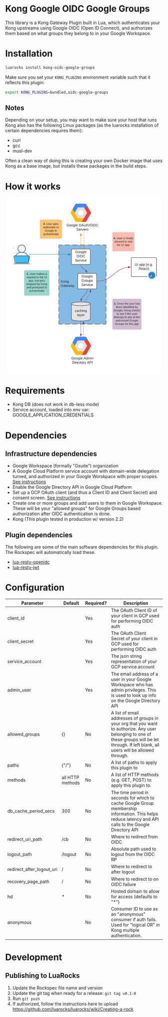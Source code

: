 # Kong Google OIDC Google Groups
This library is a Kong Gateway Plugin built in Lua, which authenticates your Kong upstreams using Google OIDC (Open ID Connect),
and authorizes them based on what groups they belong to in your Google Workspace.

# Installation

```bash
luarocks install kong-oidc-google-groups
```

Make sure you set your `KONG_PLUGINS` environment variable such that it reflects this plugin:

```bash
export KONG_PLUGINS=bundled,oidc-google-groups
```

## Notes
Depending on your setup, you may want to make sure your host that runs Kong also has the following 
Linux packages (as the luarocks installation of certain dependencies requires them):

- curl 
- gcc 
- musl-dev

Often a clean way of doing this is creating your own Docker image that uses Kong as a base image, but installs these 
packages in the build steps. 

# How it works
![How Kong OIDC Google Groups works](kong-oidc-google-groups-overview.png)


# Requirements
* Kong DB (does not work in db-less mode)
* Service account, loaded into env var: GOOGLE_APPLICATION_CREDENTIALS

# Dependencies

## Infrastructure dependencies
- Google Workspace (formally "Gsuite") organization
- A Google Cloud Platform service account with domain-wide delegation turned, and authorized in your Google 
  Worskpace with proper scopes. [See instructions](https://developers.google.com/admin-sdk/directory/v1/guides/delegation)
- Enable the Google Directory API in Google Cloud Platform
- Set up a GCP OAuth client (and thus a Client ID and Client Secret) and consent screen. [See instructions](https://developers.google.com/identity/protocols/oauth2/openid-connect)
- Create one or more groups and add users to them in Google Workspace. These will be your "allowed groups" for Google 
  Groups based authorization after OIDC authentication is done.
- Kong (This plugin tested in production w/ version 2.2)
  
## Plugin dependencies
The following are some of the main software dependencies for this plugin. The Rockspec will automatically load these.
- [lua-resty-openidc](https://github.com/zmartzone/lua-resty-openidc) 
- [lua-resty-jwt](https://github.com/SkyLothar/lua-resty-jwt)


# Configuration

| Parameter                 | Default          | Required? | Description                                                                                                                                                                                  |
|---------------------------|------------------|-----------|----------------------------------------------------------------------------------------------------------------------------------------------------------------------------------------------|
| client_id                 |                  | Yes       | The OAuth Client ID of your client in GCP used for performing OIDC auth                                                                                                                      |
| client_secret             |                  | Yes       | The OAuth Client Secret of your client in GCP used for performing OIDC auth                                                                                                                  |
| service_account           |                  | Yes       | The json string representation of your GCP service account                                                                                                                                   |
| admin_user                |                  | Yes       | The email address of a user in your Google Workspace who has admin privileges. This is used to look up info on the Google Directory API                                                      |
| allowed_groups            | {}               | No        | A list of email addresses of groups in your org that you want to authorize. Any user belonging to one of these groups will be let through. If left blank, all users will be allowed through. |
| paths                     | {"/"}            | No        | A list of paths to apply this plugin to                                                                                                                                                      |
| methods                   | all HTTP methods | No        | A list of HTTP methods (e.g. GET, POST) to apply this plugin to.                                                                                                                             |
| db_cache_period_secs      | 300              | No        | The time period in seconds for which to cache Google Group membership information. This helps reduce latency and API calls to the Google Directory API                                       |
| redirect_uri_path         | /cb              | No        | Where to redirect from OIDC                                                                                                                                                                  |
| logout_path               | /logout          | No        | Absolute path used to logout from the OIDC RP                                                                                                                                                |
| redirect_after_logout_uri | /                | No        | Where to redirect to after logout                                                                                                                                                            |
| recovery_page_path        | /                | No        | Where to redirect to on OIDC failure                                                                                                                                                            |
| hd                        | *                | No        | Hosted domain to allow for access (defaults to "*")                                                                                                                                                            |
| anonymous                 |                  | No        | Consumer ID to use as an "anonymous" consumer if auth fails. Used for "logical OR" in Kong multiple authentication.                                                                                                                                                            |

# Development
## Publishing to LuaRocks
1. Update the Rockspec file name and version 
2. Update the git tag when ready for a release: `git tag v0.1-0`
3. Run `git push`
4. If authorized, follow the instructions here to upload https://github.com/luarocks/luarocks/wiki/Creating-a-rock
